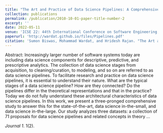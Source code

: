 ```yaml
---
title: "The Art and Practice of Data Science Pipelines: A Comprehensive Study of Data Science Pipelines In Theory, In-The-Small, and In-The-Large"
collection: publications
permalink: /publication/2010-10-01-paper-title-number-2
excerpt: ''
date: 2022-05-11
venue: 'ICSE 22: 44th International Conference on Software Engineering, In-Person (Pittsburgh, USA)'
paperurl: 'http://wardat.github.io/files/Pipelines.pdf'
citation: 'Sumon Biswas, Mohammad Wardat, and Hridesh Rajan. "The Art and Practice of Data Science Pipelines: A Comprehensive Study of Data Science Pipelines In Theory, In-The-Small, and In-The-Large." 2021 IEEE/ACM 44th International Conference on Software Engineering (ICSE). IEEE, 2022.'
---
```

Abstract: Increasingly larger number of software systems today are including data science components for descriptive, predictive, and prescriptive analytics. The collection of data science stages from acquisition, to cleaning/curation, to modeling, and so on are referred to as data science pipelines. To facilitate research and practice on data science pipelines, it is essential to understand their nature. What are the typical stages of a data science pipeline? How are they connected? Do the pipelines differ in the theoretical representations and that in the practice? Today we do not fully understand these architectural characteristics of data science pipelines. In this work, we present a three-pronged comprehensive study to answer this for the state-of-the-art, data science in-the-small, and data science in-the-large. Our study analyzes three datasets: a collection of 71 proposals for data science pipelines and related concepts in theory …

<!-- [Download paper here](http://wardat.github.io/files/Pipelines.pdf) -->

<i>Journal 1</i>. 1(2).